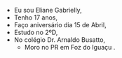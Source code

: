 * Eu sou Eliane Gabrielly,
 * Tenho 17 anos,
  * Faço aniversário dia 15 de Abril,
 * Estudo no 2ºD,
* No colégio Dr. Arnaldo Busatto,
   * Moro no PR em Foz do Iguaçu .
